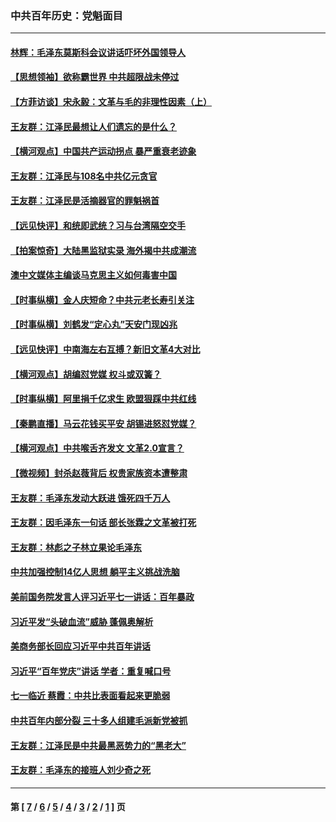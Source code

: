 ### 中共百年历史：党魁面目
---
#### [林辉：毛泽东莫斯科会议讲话吓坏外国领导人](../../pages/nf1176107/n13917931.md?02060430) 
#### [【思想领袖】欲称霸世界 中共超限战未停过](../../pages/nf1176107/n13745142.md?02060430) 
#### [【方菲访谈】宋永毅：文革与毛的非理性因素（上）](../../pages/nf1176107/n13469956.md?02060430) 
#### [王友群：江泽民最想让人们遗忘的是什么？](../../pages/nf1176107/n13408949.md?02060430) 
#### [【横河观点】中国共产运动拐点 暴严重衰老迹象](../../pages/nf1176107/n13388333.md?02060430) 
#### [王友群：江泽民与108名中共亿元贪官](../../pages/nf1176107/n13352358.md?02060430) 
#### [王友群：江泽民是活摘器官的罪魁祸首](../../pages/nf1176107/n13336903.md?02060430) 
#### [【远见快评】和统即武统？习与台湾隔空交手](../../pages/nf1176107/n13297739.md?02060430) 
#### [【拍案惊奇】大陆黑监狱实录 海外揭中共成潮流](../../pages/nf1176107/n13288853.md?02060430) 
#### [澳中文媒体主编谈马克思主义如何毒害中国](../../pages/nf1176107/n13257387.md?02060430) 
#### [【时事纵横】金人庆短命？中共元老长寿引关注](../../pages/nf1176107/n13217934.md?02060430) 
#### [【时事纵横】刘鹤发“定心丸”天安门现凶兆](../../pages/nf1176107/n13215416.md?02060430) 
#### [【远见快评】中南海左右互搏？新旧文革4大对比](../../pages/nf1176107/n13214745.md?02060430) 
#### [【横河观点】胡编怼党媒 权斗或双簧？](../../pages/nf1176107/n13210864.md?02060430) 
#### [【时事纵横】阿里捐千亿求生 欧盟狠踩中共红线](../../pages/nf1176107/n13206431.md?02060430) 
#### [【秦鹏直播】马云花钱买平安 胡锡进怒怼党媒？](../../pages/nf1176107/n13206392.md?02060430) 
#### [【横河观点】中共喉舌齐发文 文革2.0宣言？](../../pages/nf1176107/n13201248.md?02060430) 
#### [【微视频】封杀赵薇背后 权贵家族资本遭整肃](../../pages/nf1176107/n13197798.md?02060430) 
#### [王友群：毛泽东发动大跃进 饿死四千万人](../../pages/nf1176107/n13177158.md?02060430) 
#### [王友群：因毛泽东一句话 部长张霖之文革被打死](../../pages/nf1176107/n13161711.md?02060430) 
#### [王友群：林彪之子林立果论毛泽东](../../pages/nf1176107/n13128622.md?02060430) 
#### [中共加强控制14亿人思想 躺平主义挑战洗脑](../../pages/nf1176107/n13094299.md?02060430) 
#### [美前国务院发言人评习近平七一讲话：百年暴政](../../pages/nf1176107/n13066986.md?02060430) 
#### [习近平发“头破血流”威胁 蓬佩奥解析](../../pages/nf1176107/n13063604.md?02060430) 
#### [美商务部长回应习近平中共百年讲话](../../pages/nf1176107/n13062903.md?02060430) 
#### [习近平“百年党庆”讲话 学者：重复喊口号](../../pages/nf1176107/n13061411.md?02060430) 
#### [七一临近 蔡霞：中共比表面看起来更脆弱](../../pages/nf1176107/n13056418.md?02060430) 
#### [中共百年内部分裂 三十多人组建毛派新党被抓](../../pages/nf1176107/n13044023.md?02060430) 
#### [王友群：江泽民是中共最黑恶势力的“黑老大”](../../pages/nf1176107/n13022180.md?02060430) 
#### [王友群：毛泽东的接班人刘少奇之死](../../pages/nf1176107/n12991772.md?02060430) 

---
#### 第 [ [7](./7.md?02060430) / [6](./6.md?02060430) / [5](./5.md?02060430) / [4](./4.md?02060430) / [3](./3.md?02060430) / [2](./2.md?02060430) / [1](./1.md?02060430) ] 页
